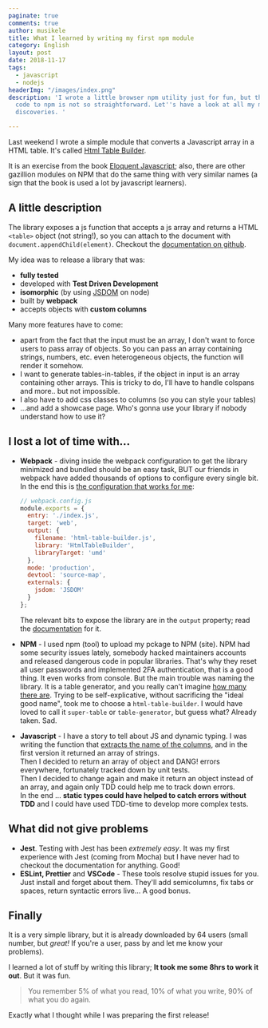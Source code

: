 ```yaml
---
paginate: true
comments: true
author: musikele
title: What I learned by writing my first npm module
category: English
layout: post
date: 2018-11-17
tags:
  - javascript
  - nodejs
headerImg: "/images/index.png"
description: 'I wrote a little browser npm utility just for fun, but the process from
  code to npm is not so straightforward. Let''s have a look at all my mistakes and
  discoveries. '

---
```

Last weekend I wrote a simple module that converts a Javascript array in a HTML table. It's called [Html Table Builder](https://www.npmjs.com/package/html-table-builder "HTML Table Builder").

It is an exercise from the book [Eloquent Javascript](https://eloquentjavascript.net); also, there are other gazillion modules on NPM that do the same thing with very similar names (a sign that the book is used a lot by javascript learners).

## A little description

The library exposes a js function that accepts a js array and returns a HTML `<table>` object (not string!), so you can attach to the document with `document.appendChild(element)`. Checkout the [documentation on github](https://github.com/musikele/html-table-builder). 

My idea was to release a library that was:

* **fully tested**
* developed with **Test Driven Development**
* **isomorphic** (by using [JSDOM](https://www.npmjs.com/package/jsdom) on node)
* built by **webpack**
* accepts objects with **custom columns**

Many more features have to come:

* apart from the fact that the input must be an array, I don't want to force users to pass array of objects. So you can pass an array containing strings, numbers, etc. even heterogeneous objects, the function will render it somehow.
* I want to generate tables-in-tables, if the object in input is an array containing other arrays. This is tricky to do, I'll have to handle colspans and more.. but not impossible.
* I also have to add css classes to columns (so you can style your tables) 
* ...and add a showcase page. Who's gonna use your library if nobody understand how to use it? 

## I lost a lot of time with...

* **Webpack** - diving inside the webpack configuration to get the library minimized and bundled should be an easy task, BUT our friends in webpack have added thousands of options to configure every single bit.  
  In the end this is [the configuration that works for me](https://github.com/musikele/html-table-builder/blob/master/webpack.config.js):

  ```javascript
  // webpack.config.js
  module.exports = {
    entry: './index.js',
    target: 'web', 
    output: {
      filename: 'html-table-builder.js',
      library: 'HtmlTableBuilder',
      libraryTarget: 'umd'
    },
    mode: 'production',
    devtool: 'source-map',
    externals: {
      jsdom: 'JSDOM'
    }
  };
  
  ```

  The relevant bits to expose the library are in the `output` property; read the [documentation](https://webpack.js.org/configuration/output/#output-library) for it.
* **NPM** - I used npm (tool) to upload my pckage to NPM (site). NPM had some security issues lately, somebody hacked maintainers accounts and released dangerous code in popular libraries. That's why they reset all user passwords and implemented 2FA authentication, that is a good thing. It even works from console. 
  But the main trouble was naming the library. It is a table generator, and you really can't imagine [how many there are](https://www.npmjs.com/search?q=json%20to%20table). Trying to be self-explicative, without sacrificing the "ideal good name", took me to choose a `html-table-builder`. I would have loved to call it `super-table` or `table-generator`, but guess what? Already taken. Sad. 
* **Javascript** - I have a story to tell about JS and dynamic typing. I was writing the function that [extracts the name of the columns](https://github.com/musikele/html-table-builder/blob/master/get-columns/index.js), and in the first version it returned an array of strings.   
  Then I decided to return an array of object and DANG! errors everywhere, fortunately tracked down by unit tests.   
  Then I decided to change again and make it return an object instead of an array, and again only TDD could help me to track down errors.   
  In the end ... **static types could have helped to catch errors without TDD** and I could have used TDD-time to develop more complex tests. 

## What did not give problems 

* **Jest**. Testing with Jest has been _extremely easy_. It was my first experience with Jest (coming from Mocha) but I have never had to checkout the documentation for anything. Good! 
* **ESLint, Prettier** and **VSCode** - These tools resolve stupid issues for you. Just install and forget about them.  They'll add semicolumns, fix tabs or spaces, return syntactic errors live... A good bonus. 

## Finally 

It is a very simple library, but it is already downloaded by 64 users (small number, but _great!_ If you're a user, pass by and let me know your problems). 

I learned a lot of stuff by writing this library; **It took me some 8hrs to work it out**. But it was fun. 

> You remember 5% of what you read, 10% of what you write, 90% of what you do again. 

Exactly what I thought while I was preparing the first release! 
